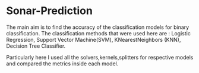 # Sonar-Prediction

The main aim is to find the accuracy of the classification models for binary classification. The classification methods that were used here are : 
Logistic Regression,
Support Vector Machine(SVM),
KNearestNeighbors (KNN),
Decision Tree Classifier.


Particularly here I used all the solvers,kernels,splitters for respective models and compared the metrics inside each model.

